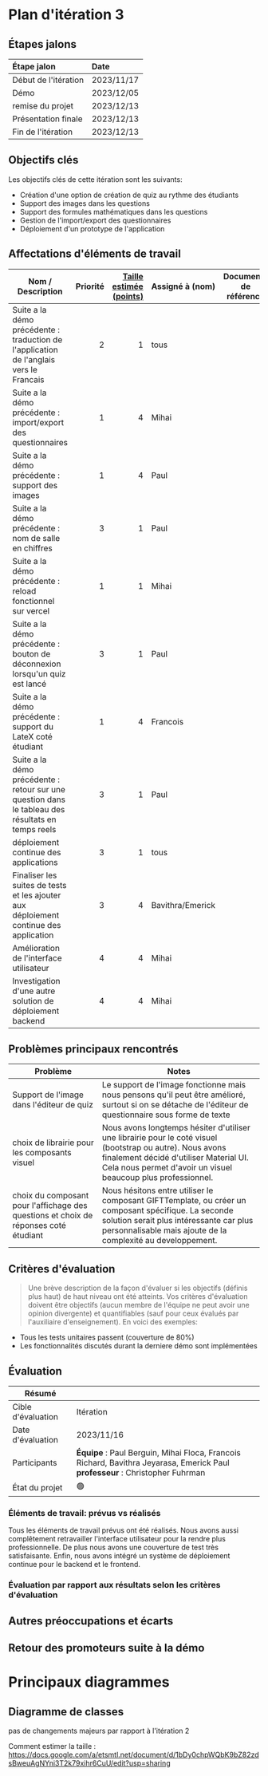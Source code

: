 # Plan d'itération 3

## Étapes jalons

| Étape jalon          | Date       |
| :------------------- | :--------- |
| Début de l'itération | 2023/11/17 |
| Démo                 | 2023/12/05 |
| remise du projet     | 2023/12/13 |
| Présentation finale  | 2023/12/13 |
| Fin de l'itération   | 2023/12/13 |

## Objectifs clés

Les objectifs clés de cette itération sont les suivants:

-   Création d'une option de création de quiz au rythme des étudiants
-   Support des images dans les questions
-   Support des formules mathématiques dans les questions
-   Gestion de l'import/export des questionnaires
-   Déploiement d'un prototype de l'application

## Affectations d'éléments de travail

| Nom / Description                                                                                 | Priorité | [Taille estimée (points)](#commentEstimer 'Comment estimer?') | Assigné à (nom)  | Documents de référence | État |
| ------------------------------------------------------------------------------------------------- | -------: | ------------------------------------------------------------: | ---------------- | ---------------------- | ---- |
| Suite a la démo précédente : traduction de l'application de l'anglais vers le Francais            |        2 |                                                             1 | tous             |                        | 🟢   |
| Suite a la démo précédente : import/export des questionnaires                                     |        1 |                                                             4 | Mihai            |                        | 🟢   |
| Suite a la démo précédente : support des images                                                   |        1 |                                                             4 | Paul             |                        | 🟢   |
| Suite a la démo précédente : nom de salle en chiffres                                             |        3 |                                                             1 | Paul             |                        | 🟢   |
| Suite a la démo précédente : reload fonctionnel sur vercel                                        |        1 |                                                             1 | Mihai            |                        | 🟢   |
| Suite a la démo précédente : bouton de déconnexion lorsqu'un quiz est lancé                       |        3 |                                                             1 | Paul             |                        | 🟢   |
| Suite a la démo précédente : support du LateX coté étudiant                                       |        1 |                                                             4 | Francois         |                        | 🟢   |
| Suite a la démo précédente : retour sur une question dans le tableau des résultats en temps reels |        3 |                                                             1 | Paul             |                        | 🟢   |
| déploiement continue des applications                                                             |        3 |                                                             1 | tous             |                        | 🟢   |
| Finaliser les suites de tests et les ajouter aux déploiement continue des application             |        3 |                                                             4 | Bavithra/Emerick |                        | 🟢   |
| Amélioration de l'interface utilisateur                                                           |        4 |                                                             4 | Mihai            |                        | 🟢   |
| Investigation d'une autre solution de déploiement backend                                         |        4 |                                                             4 | Mihai            |                        | 🟠   |

## Problèmes principaux rencontrés

| Problème                                                                             | Notes                                                                                                                                                                                                                |
| ------------------------------------------------------------------------------------ | -------------------------------------------------------------------------------------------------------------------------------------------------------------------------------------------------------------------- |
| Support de l'image dans l'éditeur de quiz                                            | Le support de l'image fonctionne mais nous pensons qu'il peut être amélioré, surtout si on se détache de l'éditeur de questionnaire sous forme de texte                                                              |
| choix de librairie pour les composants visuel                                        | Nous avons longtemps hésiter d'utiliser une librairie pour le coté visuel (bootstrap ou autre). Nous avons finalement décidé d'utiliser Material UI. Cela nous permet d'avoir un visuel beaucoup plus professionnel. |
| choix du composant pour l'affichage des questions et choix de réponses coté étudiant | Nous hésitons entre utiliser le composant GIFTTemplate, ou créer un composant spécifique. La seconde solution serait plus intéressante car plus personnalisable mais ajoute de la complexité au developpement.       |

## Critères d'évaluation

> Une brève description de la façon d'évaluer si les objectifs (définis plus haut) de haut niveau ont été atteints.
> Vos critères d'évaluation doivent être objectifs (aucun membre de l'équipe ne peut avoir une opinion divergente) et quantifiables (sauf pour ceux évalués par l'auxiliaire d'enseignement). En voici des exemples:

-   Tous les tests unitaires passent (couverture de 80%)
-   Les fonctionnalités discutés durant la derniere démo sont implémentées

## Évaluation

| Résumé             |                                                                                                                                    |
| ------------------ | ---------------------------------------------------------------------------------------------------------------------------------- |
| Cible d'évaluation | Itération                                                                                                                          |
| Date d'évaluation  | 2023/11/16                                                                                                                         |
| Participants       | **Équipe** : Paul Berguin, Mihai Floca, Francois Richard, Bavithra Jeyarasa, Emerick Paul<br> **professeur** : Christopher Fuhrman |
| État du projet     | 🟢                                                                                                                                 |

### Éléments de travail: prévus vs réalisés

Tous les éléments de travail prévus ont été réalisés. Nous avons aussi complêtement retravailler l'interface utilisateur pour la rendre plus professionnelle.
De plus nous avons une couverture de test très satisfaisante.
Enfin, nous avons intégré un système de déploiement continue pour le backend et le frontend.

### Évaluation par rapport aux résultats selon les critères d'évaluation

## Autres préoccupations et écarts

## Retour des promoteurs suite à la démo

# Principaux diagrammes

## Diagramme de classes

pas de changements majeurs par rapport à l'itération 2

<a name="commentEstimer">Comment estimer la taille :</a>
<https://docs.google.com/a/etsmtl.net/document/d/1bDy0chpWQbK9bZ82zdsBweuAgNYni3T2k79xihr6CuU/edit?usp=sharing>
